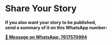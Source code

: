 <html>
<head>
</head>
<body bg color="green">        
        <h1>Share Your Story</h1>
        <p><h4>If you also want your story to be published,<br>
        send a summary of it on this WhatsApp number:</p>
        <a class="whatsapp-link" href="https://wa.me/917617570994" target="_blank">
            📱 Message on WhatsApp: 7617570994<br>
        </a>
</body>
</html>
